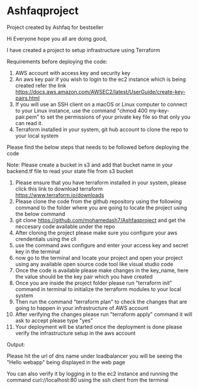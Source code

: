 # Ashfaqproject
Project created by Ashfaq for bestseller

Hi Everyone hope you all are doing good,

 I have created a project to setup infrastructure using Terraform
 
 Requirements before deploying the code: 
 
 1. AWS account with access key and security key
 2. An aws key pair if you wish to login to the ec2 instance which is being created refer the link https://docs.aws.amazon.com/AWSEC2/latest/UserGuide/create-key-pairs.html 
 3. If you will use an SSH client on a macOS or Linux computer to connect to your Linux instance, use the command "chmod 400 my-key-pair.pem" to set the permissions of your private key file so that only you can read it.
 4. Terraform installed in your system, git hub account to clone the repo to your local system
 
Please find the below steps that needs to be followed before deploying the code
 
 Note: Please create a bucket in s3 and add that bucket name in your backend.tf file to read your state file from s3 bucket
 
1. Please ensure that you have terraform installed in your system, please click this link to download terraform https://www.terraform.io/downloads
2. Please clone the code from the github repository using the following command to the folder where you are going to locate the project using the below command
3. git clone https://github.com/mohamedash7/Ashfaqproject and get the neccesary code available under the repo
4. After cloning the project please make sure you configure your aws crendentials using the cli
5. use the command aws configure and enter your access key and secret key in the terminal
6. now go to the terminal and locate your project and open your project using any available open source code tool like visual studio code
7. Once the code is available please make changes in the key_name, here the value should be the key pair which you have created
8. Once you are inside the project folder please run "terraform init" command in terminal to initialize the terraform modules to your local system
9. Then run the command "terraform plan" to check the changes that are going to happen in your infrastructure of AWS account
10. After verifying the changes please run "terraform apply" command it will ask to accept please type "yes"
11. Your deployment will be started once the deployment is done please verify the infrastructure setup in the aws account


Output:

Please hit the url of dns name under loadbalancer you will be seeing the "Hello webapp" being displayed in the web page

You can also verify it by logging in to the ec2 instance and running the command curl://localhost:80 using the ssh client from the terminal

 
 
 
 
